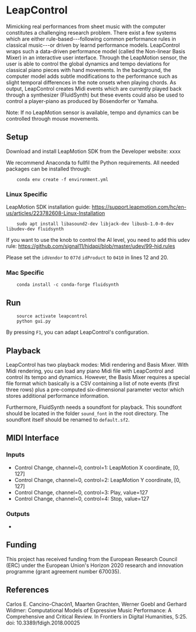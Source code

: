 # LeapControl

Mimicking real performances from sheet music with the computer constitutes a
challenging research problem. There exist a few systems which are either
rule-based---following common performance rules in classical music---or
driven by learnd performance models.
LeapControl wraps such a data-driven performance model
(called the Non-linear Basis Mixer) in an interactive user interface.
Through the LeapMotion sensor, the user is able to control
the global dynamics and tempo deviations for classical piano pieces
with hand movements.
In the background, the computer model adds subtle modifications to the
performance such as slight temporal differences in the note onsets
when playing chords.
As output, LeapControl creates Midi events which are currently played back
through a synthesizer (FluidSynth) but these events could also be used
to control a player-piano as produced by Bösendorfer or Yamaha.

Note: If no LeapMotion sensor is available, tempo and dynamics can be controlled
through mouse movements.

## Setup

Download and install LeapMotion SDK from the Developer website: xxxx

We recommend Anaconda to fullfil the Python requirements.
All needed packages can be installed through:

```
    conda env create -f environment.yml
```

### Linux Specific

LeapMotion SDK installation guide: https://support.leapmotion.com/hc/en-us/articles/223782608-Linux-Installation

```
    sudo apt install libasound2-dev libjack-dev libusb-1.0-0-dev libudev-dev fluidsynth
```

If you want to use the knob to control the AI level, you need to add this
udev rule: https://github.com/signal11/hidapi/blob/master/udev/99-hid.rules

Please set the `idVendor` to `077d` `idProduct` to `0410` in lines 12 and 20.

### Mac Specific

```
    conda install -c conda-forge fluidsynth
```

## Run

```
    source activate leapcontrol
    python gui.py
```

By pressing `F1`, you can adapt LeapControl's configuration.

## Playback

LeapControl has two playback modes: Midi rendering and Basis Mixer.
With Midi rendering, you can load any piano Midi file with LeapControl and
control its tempo and dynamics.
However, the Basis Mixer requires a special file format which basically is a CSV
containing a list of note events (first three rows) plus a pre-computed
six-dimensional parameter vector which stores additional performance
information.

Furthermore, FluidSynth needs a soundfont for playback. This soundfont should
be located in the folder `sound_font` in the root directory. The soundfont
itself should be renamed to `default.sf2`.

## MIDI Interface

### Inputs

* Control Change, channel=0, control=1: LeapMotion X coordinate, [0, 127]
* Control Change, channel=0, control=2: LeapMotion Y coordinate, [0, 127]
* Control Change, channel=0, control=3: Play, value=127
* Control Change, channel=0, control=4: Stop, value=127


### Outputs

*

## Funding

This project has received funding from the European Research Council (ERC) under the European Union's Horizon 2020 research and innovation programme (grant agreement number 670035).

## References

Carlos E. Cancino-Chacón1, Maarten Grachten, Werner Goebl and Gerhard Widmer:
Computational Models of Expressive Music Performance: A Comprehensive and Critical Review. In Frontiers in Digital Humanities, 5:25. doi: 10.3389/fdigh.2018.00025
